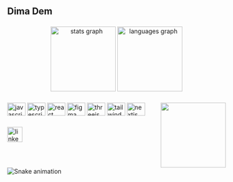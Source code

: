 <h2 align="left">Dima Dem</h2>

###

<div align="center">
  <img src="https://github-readme-stats.vercel.app/api?username=dimadem&hide_title=false&hide_rank=false&show_icons=true&include_all_commits=true&count_private=true&disable_animations=false&theme=dracula&locale=en&hide_border=false" height="150" alt="stats graph"  />
  <img src="https://github-readme-stats.vercel.app/api/top-langs?username=dimadem&locale=en&hide_title=false&layout=compact&card_width=320&langs_count=5&theme=dracula&hide_border=false" height="150" alt="languages graph"  />
</div>

###

<img align="right" height="150" src="https://scontent-lhr8-1.xx.fbcdn.net/v/t39.30808-6/280238468_5364305906923464_5862645496285539035_n.jpg?_nc_cat=110&ccb=1-7&_nc_sid=09cbfe&_nc_ohc=mgALGKWfzMkAX-SwEJq&_nc_ht=scontent-lhr8-1.xx&oh=00_AfA-V_jWUk8Wh71dY8Txwg0hCvLI6b-79qmuvy3EK1r16A&oe=646AA1E5"  />

###

<div align="left">
  <img src="https://cdn.jsdelivr.net/gh/devicons/devicon/icons/javascript/javascript-original.svg" height="30" width="42" alt="javascript logo"  />
  <img src="https://cdn.jsdelivr.net/gh/devicons/devicon/icons/typescript/typescript-plain.svg" height="30" width="42" alt="typescript logo"  />
  <img src="https://cdn.jsdelivr.net/gh/devicons/devicon/icons/react/react-original.svg" height="30" width="42" alt="react logo"  />
  <img src="https://cdn.jsdelivr.net/gh/devicons/devicon/icons/figma/figma-original.svg" height="30" width="42" alt="figma logo"  />
  <img src="https://cdn.jsdelivr.net/gh/devicons/devicon/icons/threejs/threejs-original.svg" height="30" width="42" alt="threejs logo"  />
  <img src="https://cdn.jsdelivr.net/gh/devicons/devicon/icons/tailwindcss/tailwindcss-original-wordmark.svg" height="30" width="42" alt="tailwindcss logo"  />
  <img src="https://cdn.jsdelivr.net/gh/devicons/devicon/icons/nextjs/nextjs-original.svg" height="30" width="42" alt="nextjs logo"  />
</div>

###

<div align="left">
  <a href="https://www.linkedin.com/in/iamdimadem/" target="_blank">
    <img src="https://img.shields.io/static/v1?message=LinkedIn&logo=linkedin&label=&color=0077B5&logoColor=white&labelColor=&style=for-the-badge" height="35" alt="linkedin logo"  />
  </a>
</div>

###

<br clear="both">

<img src="https://raw.githubusercontent.com/dimadem/dimadem/output/snake.svg" alt="Snake animation" />

###
